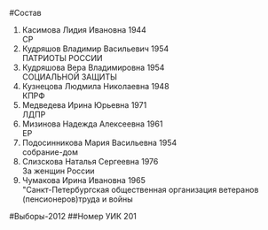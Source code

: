 #Состав
1. Касимова Лидия Ивановна 1944   
    СР
2. Кудряшов Владимир Васильевич 1954   
    ПАТРИОТЫ РОССИИ
3. Кудряшова Вера Владимировна 1954   
    СОЦИАЛЬНОЙ ЗАЩИТЫ
4. Кузнецова Людмила Николаевна 1948   
    КПРФ
5. Медведева Ирина Юрьевна 1971   
    ЛДПР
6. Мизинова Надежда Алексеевна 1961   
    ЕР
7. Подосинникова Мария Васильевна 1954   
    собрание-дом
8. Слизскова Наталья Сергеевна 1976   
    За женщин России
9. Чумакова Ирина Ивановна 1965   
    "Санкт-Петербургская общественная организация ветеранов (пенсионеров)труда и войны

#Выборы-2012
##Номер УИК
201